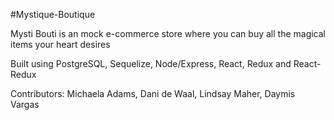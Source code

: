 #Mystique-Boutique

Mysti Bouti is an mock e-commerce store where you can buy all the magical items your heart desires

Built using PostgreSQL, Sequelize, Node/Express, React, Redux and React-Redux

Contributors: Michaela Adams, Dani de Waal, Lindsay Maher, Daymis Vargas
